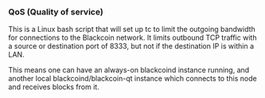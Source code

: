 ### QoS (Quality of service) ###

This is a Linux bash script that will set up tc to limit the outgoing bandwidth for connections to the Blackcoin network. It limits outbound TCP traffic with a source or destination port of 8333, but not if the destination IP is within a LAN.

This means one can have an always-on blackcoind instance running, and another local blackcoind/blackcoin-qt instance which connects to this node and receives blocks from it.
